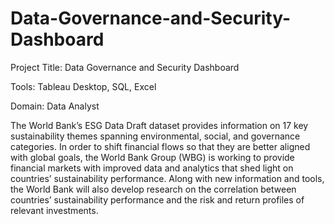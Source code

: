 # Data-Governance-and-Security-Dashboard

Project Title: Data Governance and Security Dashboard

Tools: Tableau Desktop, SQL, Excel

Domain: Data Analyst

The World Bank’s ESG Data Draft dataset provides information on 17 key sustainability themes spanning environmental, social, and governance categories. In order to shift financial flows so that they are better aligned with global goals, the World Bank Group (WBG) is working to provide financial markets with improved data and analytics that shed light on countries’ sustainability performance. Along with new information and tools, the World Bank will also develop research on the correlation between countries’ sustainability performance and the risk and return profiles of relevant investments.
